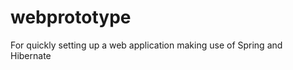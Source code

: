 webprototype
============

For quickly setting up a web application making use of Spring and Hibernate

